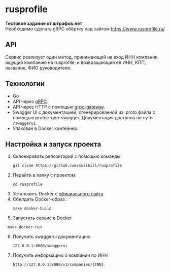 # rusprofile

**Тестовое задание от штрафов.нет**   
Необходимо сделать gRPC обёртку над сайтом https://www.rusprofile.ru/

## API

Сервис реализует один метод, принимающий на вход ИНН компании, ищущий компанию на rusprofile,
и возвращающий её ИНН, КПП, название, ФИО руководителя.

## Технологии

* Go
* API через [gRPC](https://grpc.io/docs/languages/go/quickstart/).
* API через HTTP с помощью [grpc-gateway](https://github.com/grpc-ecosystem/grpc-gateway).
* Swagger UI с документацией, сгенерированной из .proto файла с помощью protoc-gen-swagger.
  Документация доступна по пути `/swaggerui`.
* Упакован в Docker контейнер.


## Настройка и запуск проекта

1. Склонировать репозиторий с помощью команды:
   ```
   git clone https://github.com/suzibill/rusprofile
   ```
2. Перейти в папку с проектом:
   ```
   cd rusprofile
   ```
3. Установить Docker с [официального сайта](https://www.docker.com/products/docker-desktop)
4. Сбилдить Docker-образ :
   ```
   make docker-build
   ```
5. Запустить сервис в Docker
  ```
   make docker-run
   ```
6. Получить swaggerui документацию
   ```
   127.0.0.1:8080/swaggerui
   ```
7. Получить информацию о компании по ИНН 
    ```
    http://127.0.0.1:8080/v1/companies/{INN}
    ```
